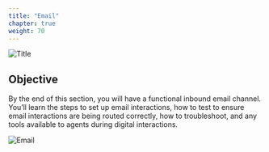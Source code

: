 ```yaml
---
title: "Email"
chapter: true
weight: 70
---
```

![Title](/images/Email-768x300.jpg)

## Objective
By the end of this section, you will have a functional inbound email channel. You’ll learn the steps to set up email interactions, how to test to ensure email interactions are being routed correctly, how to troubleshoot, and any tools available to agents during digital interactions.

![Email](/images/email10.jpg)